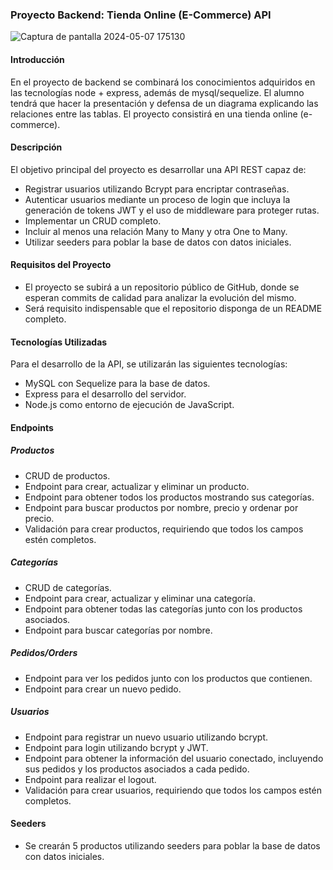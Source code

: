 ### Proyecto Backend: Tienda Online (E-Commerce) API
![Captura de pantalla 2024-05-07 175130](https://github.com/sentobc13/Proyecto-Backend-1/assets/160127899/2b766cbc-7e8d-4d48-aba3-fde1d296b84b)

#### Introducción
En el proyecto de backend se combinará los conocimientos adquiridos en las tecnologías node + express, además de mysql/sequelize.
El alumno tendrá que hacer la presentación y defensa de un diagrama explicando las relaciones entre las tablas. El proyecto consistirá en una tienda online (e-commerce).

#### Descripción
El objetivo principal del proyecto es desarrollar una API REST capaz de:
- Registrar usuarios utilizando Bcrypt para encriptar contraseñas.
- Autenticar usuarios mediante un proceso de login que incluya la generación de tokens JWT y el uso de middleware para proteger rutas.
- Implementar un CRUD completo.
- Incluir al menos una relación Many to Many y otra One to Many.
- Utilizar seeders para poblar la base de datos con datos iniciales.

#### Requisitos del Proyecto
- El proyecto se subirá a un repositorio público de GitHub, donde se esperan commits de calidad para analizar la evolución del mismo.
- Será requisito indispensable que el repositorio disponga de un README completo.

#### Tecnologías Utilizadas
Para el desarrollo de la API, se utilizarán las siguientes tecnologías:
- MySQL con Sequelize para la base de datos.
- Express para el desarrollo del servidor.
- Node.js como entorno de ejecución de JavaScript.

#### Endpoints
##### Productos
- CRUD de productos.
- Endpoint para crear, actualizar y eliminar un producto.
- Endpoint para obtener todos los productos mostrando sus categorías.
- Endpoint para buscar productos por nombre, precio y ordenar por precio.
- Validación para crear productos, requiriendo que todos los campos estén completos.

##### Categorías
- CRUD de categorías.
- Endpoint para crear, actualizar y eliminar una categoría.
- Endpoint para obtener todas las categorías junto con los productos asociados.
- Endpoint para buscar categorías por nombre.

##### Pedidos/Orders
- Endpoint para ver los pedidos junto con los productos que contienen.
- Endpoint para crear un nuevo pedido.

##### Usuarios
- Endpoint para registrar un nuevo usuario utilizando bcrypt.
- Endpoint para login utilizando bcrypt y JWT.
- Endpoint para obtener la información del usuario conectado, incluyendo sus pedidos y los productos asociados a cada pedido.
- Endpoint para realizar el logout.
- Validación para crear usuarios, requiriendo que todos los campos estén completos.

#### Seeders
- Se crearán 5 productos utilizando seeders para poblar la base de datos con datos iniciales.
